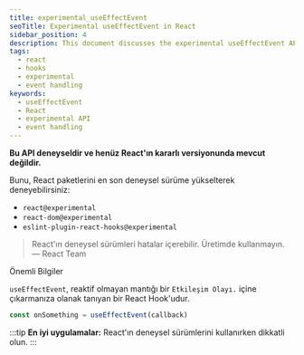 ```yaml
---
title: experimental_useEffectEvent
seoTitle: Experimental useEffectEvent in React
sidebar_position: 4
description: This document discusses the experimental useEffectEvent API in React, highlighting its usage and experimental nature. It provides installation instructions for the experimental packages and usage examples.
tags: 
  - react
  - hooks
  - experimental
  - event handling
keywords: 
  - useEffectEvent
  - React
  - experimental API
  - event handling
---
```

**Bu API deneyseldir ve henüz React'ın kararlı versiyonunda mevcut değildir.**

Bunu, React paketlerini en son deneysel sürüme yükselterek deneyebilirsiniz:

- `react@experimental`
- `react-dom@experimental`
- `eslint-plugin-react-hooks@experimental`

> React'ın deneysel sürümleri hatalar içerebilir. Üretimde kullanmayın.  
> — React Team




Önemli Bilgiler

`useEffectEvent`, reaktif olmayan mantığı bir `Etkileşim Olayı.` içine çıkarmanıza olanak tanıyan bir React Hook'udur.

```js
const onSomething = useEffectEvent(callback)
```





:::tip
**En iyi uygulamalar:** React'ın deneysel sürümlerini kullanırken dikkatli olun.
:::